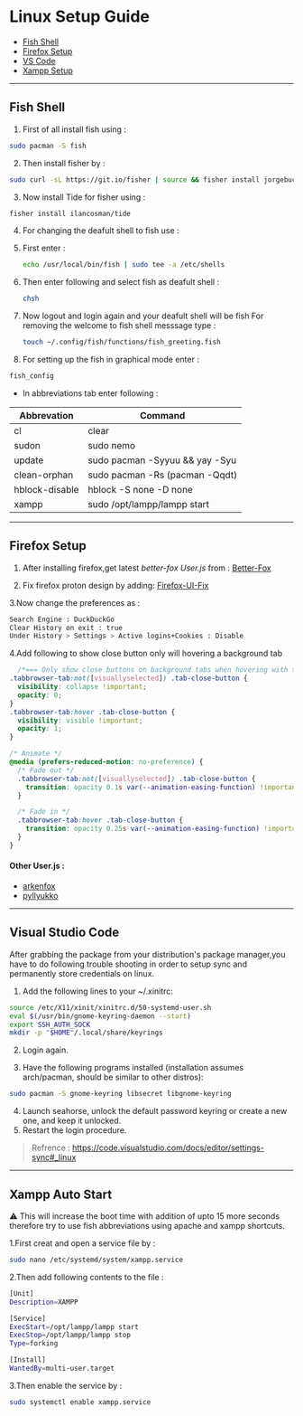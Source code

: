 # Linux Setup Guide
* [Fish Shell](#fish-shell)
* [Firefox Setup](#firefox-setup)
* [VS Code](#visual-studio-code)
* [Xampp Setup](#xampp-auto-start)
  
---
## Fish Shell
1. First of all install fish using :

```sh
sudo pacman -S fish
```

2. Then install fisher by :

```sh
sudo curl -sL https://git.io/fisher | source && fisher install jorgebucaran/fisher
```

3. Now install Tide for fisher using :

```sh
fisher install ilancosman/tide
```

4. For changing the deafult shell to fish use :

5. First enter :
   
   ```sh
   echo /usr/local/bin/fish | sudo tee -a /etc/shells  
   ```

6. Then enter following and select fish as deafult shell :
   
   ```sh
   chsh
   ```

7. Now logout and login again and your deafult shell will be fish
   For removing the welcome to fish shell messsage type :
   
   ```sh
   touch ~/.config/fish/functions/fish_greeting.fish   
   ```

8. For setting up the fish in graphical mode enter :

```sh
fish_config
```

- In abbreviations tab enter following :

| Abbrevation  | Command                           |
| ------------ | --------------------------------- |
| cl           | clear                             |
| sudon        | sudo nemo                         |
| update       | sudo pacman -Syyuu && yay -Syu    |
| clean-orphan | sudo pacman -Rs (pacman -Qqdt)    |
| hblock-disable | hblock -S none -D none          |
| xampp        | sudo /opt/lampp/lampp start       |

----
## Firefox Setup

1. After installing firefox,get latest _better-fox User.js_ from :
[Better-Fox](https://github.com/yokoffing/Better-Fox/blob/master/user.js)

2. Fix firefox proton design by adding: 
[Firefox-UI-Fix](https://github.com/black7375/Firefox-UI-Fix)

3.Now change the preferences as :
```sh
Search Engine : DuckDuckGo
Clear History on exit : true
Under History > Settings > Active logins+Cookies : Disable
```
4.Add following to show close button only will hovering a background tab
```css
  /*=== Only show close buttons on background tabs when hovering with the mouse ===*/
.tabbrowser-tab:not([visuallyselected]) .tab-close-button {
  visibility: collapse !important;
  opacity: 0;
}
.tabbrowser-tab:hover .tab-close-button {
  visibility: visible !important;
  opacity: 1;
}

/* Animate */
@media (prefers-reduced-motion: no-preference) {
  /* Fade out */
  .tabbrowser-tab:not([visuallyselected]) .tab-close-button {
    transition: opacity 0.1s var(--animation-easing-function) !important;
  }

  /* Fade in */
  .tabbrowser-tab:hover .tab-close-button {
    transition: opacity 0.25s var(--animation-easing-function) !important;
  }
}
```

#### Other User.js :

- [arkenfox](https://github.com/arkenfox/user.js)
- [pyllyukko](https://github.com/pyllyukko/user.js/)

----
## Visual Studio Code
After grabbing the package from your distribution's package manager,you have to do following trouble shooting in order to setup sync and permanently store credentials on linux.


1. Add the following lines to your ~/.xinitrc:
```sh
source /etc/X11/xinit/xinitrc.d/50-systemd-user.sh
eval $(/usr/bin/gnome-keyring-daemon --start)
export SSH_AUTH_SOCK
mkdir -p "$HOME"/.local/share/keyrings
```
2. Login again.

3. Have the following programs installed (installation assumes arch/pacman, should be similar to other distros):
```sh
sudo pacman -S gnome-keyring libsecret libgnome-keyring
```
4. Launch seahorse, unlock the default password keyring or create a new one, and keep it unlocked.
5. Restart the login procedure.

>  Refrence : https://code.visualstudio.com/docs/editor/settings-sync#_linux
----
## Xampp Auto Start
⚠️ This will increase the boot time with addition of upto 15 more seconds therefore try to use fish abbreviations using apache and xampp shortcuts.

1.First creat and open a service file by :

```sh
sudo nano /etc/systemd/system/xampp.service
```

2.Then add following contents to the file :

```sh
[Unit]
Description=XAMPP

[Service]
ExecStart=/opt/lampp/lampp start
ExecStop=/opt/lampp/lampp stop
Type=forking

[Install]
WantedBy=multi-user.target
```

3.Then enable the service by :

```sh
sudo systemctl enable xampp.service
```


